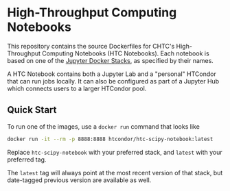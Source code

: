 # High-Throughput Computing Notebooks

This repository contains the source Dockerfiles for 
CHTC's High-Throughput Computing Notebooks (HTC Notebooks).
Each notebook is based on one of the 
[Jupyter Docker Stacks](https://github.com/jupyter/docker-stacks),
as specified by their names.

A HTC Notebook contains both a Jupyter Lab and a "personal" HTCondor that can 
run jobs locally.
It can also be configured as part of a Jupyter Hub which connects 
users to a larger HTCondor pool.

## Quick Start

To run one of the images, use a `docker run` command that looks like

```bash
docker run -it --rm -p 8888:8888 htcondor/htc-scipy-notebook:latest
```

Replace `htc-scipy-notebook` with your preferred stack,
and `latest` with your preferred tag.

The `latest` tag will always point at the most recent version of that stack,
but date-tagged previous version are available as well.
